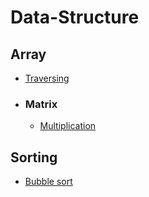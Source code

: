 # Data-Structure

## Array
  - [Traversing](https://github.com/Shakil-RU/Data-Structure/blob/main/Array/traversing.cpp)
  - ### Matrix
    - [Multiplication](https://github.com/Shakil-RU/Data-Structure/blob/main/Array/Matrix/multiplication.cpp)

## Sorting
  - [Bubble sort](https://github.com/Shakil-RU/Data-Structure/blob/main/Sorting/bubble_sort.cpp)
